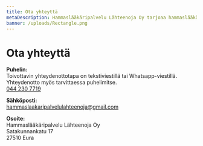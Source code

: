 ```yaml
---
title: Ota yhteyttä
metaDescription: Hammaslääkäripalvelu Lähteenoja Oy tarjoaa hammaslääkäripalveluita Euran keskustassa katutasossa. Hoitolaan on esteetön pääsy.
banner: /uploads/Rectangle.png
---
```


# Ota yhteyttä

**Puhelin:**  
Toivottavin yhteydenottotapa on tekstiviestillä tai Whatsapp-viestillä.
Yhteydenotto myös tarvittaessa puhelimitse.  
[044 230 7719](https://wa.me/358442307719)

**Sähköposti:**  
hammaslaakaripalvelulahteenoja@gmail.com

**Osoite:**  
Hammaslääkäripalvelu Lähteenoja Oy  
Satakunnankatu 17  
27510 Eura
